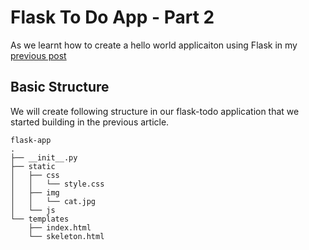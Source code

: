 # Flask To Do App - Part 2

As we learnt how to create a hello world applicaiton using Flask in my [previous post](../01-getting-started/readme.md)

## Basic Structure

We will create following structure in our flask-todo application that we started building in the previous article.

```
flask-app
.
├── __init__.py
├── static
│   ├── css
│   │   └── style.css
│   ├── img
│   │   └── cat.jpg
│   └── js
└── templates
    ├── index.html
    └── skeleton.html
```